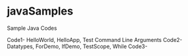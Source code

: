 # javaSamples
Sample Java Codes

Code1-  HelloWorld, HelloApp, Test Command Line Arguments
Code2-  Datatypes, ForDemo, IfDemo, TestScope, While
Code3-  
